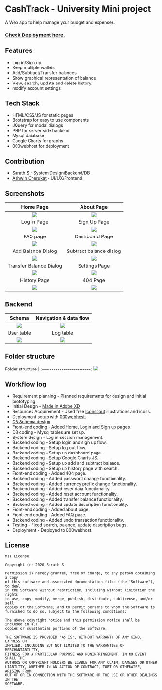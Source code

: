 # CashTrack - University Mini project  

A Web app to help manage your budget and expenses.  

### [Check Deployment here.](https://cashtrk.000webhostapp.com/)

## Features   
* Log in/Sign up
* Keep multiple wallets
* Add/Subtract/Transfer balances
* Show graphical representation of balance
* View, search, update and delete history.
* modify account settings

## Tech Stack
* HTML/CSS/JS for static pages
* Bootstrap for easy to use components
* JQuery for modal dialogs
* PHP for server side backend
* Mysql database
* Google Charts for graphs
* 000webhost for deployment

## Contribution
* [Sarath S](https://github.com/Sharkaboi) - System Design/Backend/DB
* [Ashwin Cherukat](https://github.com/LegolasGreenleaf1999) - UI/UX/Frontend

## Screenshots
Home Page            |  About Page 
:-------------------------:|:-------------------------:
![](assets/screenshots/Home%20Page.png)  |  ![](assets/screenshots/About%20Us.png)
Log in Page            |   Sign Up Page
![](assets/screenshots/Login%20Page.png)  |  ![](assets/screenshots/Sign%20Up%20Page.png)
FAQ page            |  Dashboard Page 
![](assets/screenshots/FAQ.png)  |  ![](assets/screenshots/Dashboard.png)
Add Balance Dialog            |  Subtract balance dialog
![](assets/screenshots/Add%20to%20Balance.png)  |  ![](assets/screenshots/Subtract%20from%20balance.png)
Transfer Balance Dialog            |  Settings Page
![](assets/screenshots/Transfer%20Balance.png)  |  ![](assets/screenshots/Settings.png)
History Page            |  404 Page 
![](assets/screenshots/History.png)  |  ![](assets/screenshots/404.png)

## Backend 
Schema            |  Navigation & data flow
:-------------------------:|:-------------------------:
![](assets/screenshots/schema.png)  |  ![](assets/screenshots/CashTrack%20Flow.jpg)
User table           |  Log table
![](assets/screenshots/User%20table.png)  |  ![](assets/screenshots/Log%20table.png)

## Folder structure 
Folder structure          |
:-------------------------:
![](assets/screenshots/Folder%20Structure.png) 

## Workflow log
* Requirement planning - Planned requirements for design and initial prototyping.
* Initial Design - [Made in Adobe XD](https://xd.adobe.com/view/b3a25f63-7351-48d7-6755-3f443c68c410-c593/?fullscreen)
* Resources Acquirement - Used free [Iconscout](https://iconscout.com/) illustrations and icons.
*  Deployment setup with [000webhost](https://000webhost.com/).
* [DB Schema design](https://github.com/Sharkaboi/CashTrack/blob/main/assets/screenshots/schema.png)
* Front-end coding - Added Home, Login and Sign up pages.
* DB coding - Mysql tables are set up.
* System design - Log in session management.
* Backend coding - Setup login and sign up flow.
* Backend coding - Setup log out flow.
* Backend coding - Setup up dashboard page.
* Backend coding - Setup Google Charts JS.
* Backend coding - Setup up add and subtract balance.
* Backend coding - Setup up history page with search.
* Front-end coding - Added 404 page.
* Backend coding - Added password change functionality.
* Backend coding - Added currency prefix change functionality.
* Backend coding - Added reset data functionality.
* Backend coding - Added reset account functionality.
* Backend coding - Added transfer balance functionality.
* Backend coding - Added update description functionality.
* Front-end coding - Added about page.
* Front-end coding - Added FAQ page.
* Backend coding - Added undo transaction functionality.
* Testing - Fixed search, balance, update description bugs.
* Deployment - Deployed to 000webhost.


## License 
```
MIT License

Copyright (c) 2020 Sarath S

Permission is hereby granted, free of charge, to any person obtaining a copy
of this software and associated documentation files (the "Software"), to deal
in the Software without restriction, including without limitation the rights
to use, copy, modify, merge, publish, distribute, sublicense, and/or sell
copies of the Software, and to permit persons to whom the Software is
furnished to do so, subject to the following conditions:

The above copyright notice and this permission notice shall be included in all
copies or substantial portions of the Software.

THE SOFTWARE IS PROVIDED "AS IS", WITHOUT WARRANTY OF ANY KIND, EXPRESS OR
IMPLIED, INCLUDING BUT NOT LIMITED TO THE WARRANTIES OF MERCHANTABILITY,
FITNESS FOR A PARTICULAR PURPOSE AND NONINFRINGEMENT. IN NO EVENT SHALL THE
AUTHORS OR COPYRIGHT HOLDERS BE LIABLE FOR ANY CLAIM, DAMAGES OR OTHER
LIABILITY, WHETHER IN AN ACTION OF CONTRACT, TORT OR OTHERWISE, ARISING FROM,
OUT OF OR IN CONNECTION WITH THE SOFTWARE OR THE USE OR OTHER DEALINGS IN THE
SOFTWARE.

```
